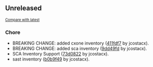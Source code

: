 <!-- insertion marker -->
## Unreleased

<small>[Compare with latest](https://github.com/cxpsemea/ts-inventory/compare/7a963650840f52d669c612f991f8bcef7d9aec8a...HEAD)</small>

### Chore

- BREAKING CHANGE: added cxone inventory ([411fdf7](https://github.com/cxpsemea/ts-inventory/commit/411fdf774112c2ff9fc42720b5669e68cbabdc02) by jcostacx).
- BREAKING CHANGE: added sca inventory ([9dd49fd](https://github.com/cxpsemea/ts-inventory/commit/9dd49fd01e486765f988adf5e6aade649d70d84e) by jcostacx).
- SCA Inventory Support ([73d0822](https://github.com/cxpsemea/ts-inventory/commit/73d0822a5d75aae43ce67de7208c48c82e0743fa) by jcostacx).
- sast inventory ([b0b9f49](https://github.com/cxpsemea/ts-inventory/commit/b0b9f4915dff8cddcfd82df3987599dc7c2ead4e) by jcostacx).

<!-- insertion marker -->
